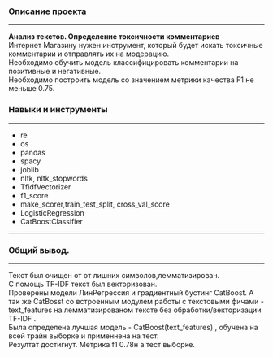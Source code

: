 ### Описание проекта
-------------------------
**Анализ текстов. Определение токсичности комментариев**      
 Интернет Магазину нужен инструмент, который будет искать токсичные комментарии и отправлять их на модерацию.    
Необходимо обучить модель классифицировать комментарии на позитивные и негативные.       
Необходимо построить  модель со значением метрики качества F1 не меньше 0.75. 

### Навыки и инструменты
----------------------
- re
- os
- pandas 
- spacy
- joblib
- nltk,  nltk_stopwords
- TfidfVectorizer 
- f1_score
- make_scorer,train_test_split, cross_val_score
- LogisticRegression
- CatBoostClassifier 
------------------------------
### Общий вывод.
-----------------------------
  
Текст  был очищен от от лишних символов,лемматизирован.    
С помощь TF-IDF текст был векторизован.     
Проверены модели ЛинРегрессия и градиентный бустинг CatBoost.  А так же CatBosst  со встроенным модулем работы с текстовыми фичами - text_features  на лемматизированом тексте без обработки/векторизации TF-IDF .  
Была определена лучшая модель - CatBoost(text_features) , обучена на всей трайн выборке  и применнена на тест.    
Резултат достигнут. Метрика f1 0.78н а тест выборке.